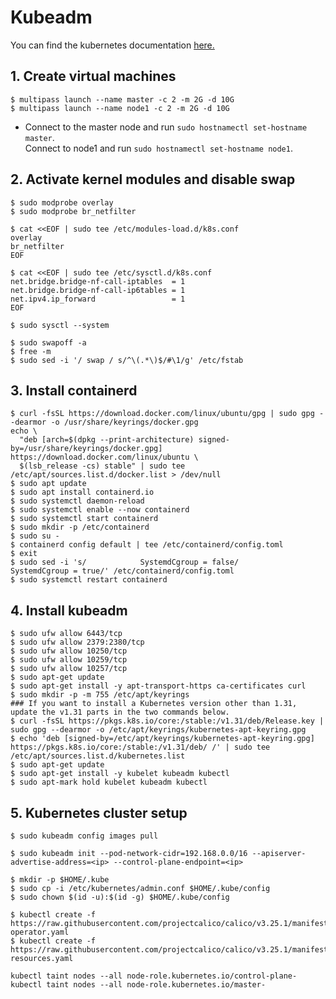 # Kubeadm

You can find the kubernetes
documentation [here.](https://kubernetes.io/docs/setup/production-environment/tools/kubeadm/install-kubeadm/)

## 1. Create virtual machines

```
$ multipass launch --name master -c 2 -m 2G -d 10G
$ multipass launch --name node1 -c 2 -m 2G -d 10G
```

* Connect to the master node and run `sudo hostnamectl set-hostname master`.  
  Connect to node1 and run `sudo hostnamectl set-hostname node1`.

## 2. Activate kernel modules and disable swap

```
$ sudo modprobe overlay
$ sudo modprobe br_netfilter
```

```
$ cat <<EOF | sudo tee /etc/modules-load.d/k8s.conf
overlay
br_netfilter
EOF
```

```
$ cat <<EOF | sudo tee /etc/sysctl.d/k8s.conf
net.bridge.bridge-nf-call-iptables  = 1
net.bridge.bridge-nf-call-ip6tables = 1
net.ipv4.ip_forward                 = 1
EOF
```

```
$ sudo sysctl --system
```

```
$ sudo swapoff -a
$ free -m
$ sudo sed -i '/ swap / s/^\(.*\)$/#\1/g' /etc/fstab
```

## 3. Install containerd

```
$ curl -fsSL https://download.docker.com/linux/ubuntu/gpg | sudo gpg --dearmor -o /usr/share/keyrings/docker.gpg
echo \
  "deb [arch=$(dpkg --print-architecture) signed-by=/usr/share/keyrings/docker.gpg] https://download.docker.com/linux/ubuntu \
  $(lsb_release -cs) stable" | sudo tee /etc/apt/sources.list.d/docker.list > /dev/null
$ sudo apt update
$ sudo apt install containerd.io
$ sudo systemctl daemon-reload
$ sudo systemctl enable --now containerd
$ sudo systemctl start containerd
$ sudo mkdir -p /etc/containerd
$ sudo su -
$ containerd config default | tee /etc/containerd/config.toml
$ exit
$ sudo sed -i 's/            SystemdCgroup = false/            SystemdCgroup = true/' /etc/containerd/config.toml
$ sudo systemctl restart containerd

```

## 4. Install kubeadm

```
$ sudo ufw allow 6443/tcp
$ sudo ufw allow 2379:2380/tcp
$ sudo ufw allow 10250/tcp
$ sudo ufw allow 10259/tcp
$ sudo ufw allow 10257/tcp
$ sudo apt-get update
$ sudo apt-get install -y apt-transport-https ca-certificates curl
$ sudo mkdir -p -m 755 /etc/apt/keyrings
### If you want to install a Kubernetes version other than 1.31, update the v1.31 parts in the two commands below.
$ curl -fsSL https://pkgs.k8s.io/core:/stable:/v1.31/deb/Release.key | sudo gpg --dearmor -o /etc/apt/keyrings/kubernetes-apt-keyring.gpg
$ echo 'deb [signed-by=/etc/apt/keyrings/kubernetes-apt-keyring.gpg] https://pkgs.k8s.io/core:/stable:/v1.31/deb/ /' | sudo tee /etc/apt/sources.list.d/kubernetes.list
$ sudo apt-get update
$ sudo apt-get install -y kubelet kubeadm kubectl
$ sudo apt-mark hold kubelet kubeadm kubectl
```

## 5. Kubernetes cluster setup

```
$ sudo kubeadm config images pull

$ sudo kubeadm init --pod-network-cidr=192.168.0.0/16 --apiserver-advertise-address=<ip> --control-plane-endpoint=<ip>
```

```
$ mkdir -p $HOME/.kube
$ sudo cp -i /etc/kubernetes/admin.conf $HOME/.kube/config
$ sudo chown $(id -u):$(id -g) $HOME/.kube/config
```

```
$ kubectl create -f https://raw.githubusercontent.com/projectcalico/calico/v3.25.1/manifests/tigera-operator.yaml
$ kubectl create -f https://raw.githubusercontent.com/projectcalico/calico/v3.25.1/manifests/custom-resources.yaml
```

```
kubectl taint nodes --all node-role.kubernetes.io/control-plane-
kubectl taint nodes --all node-role.kubernetes.io/master-
```